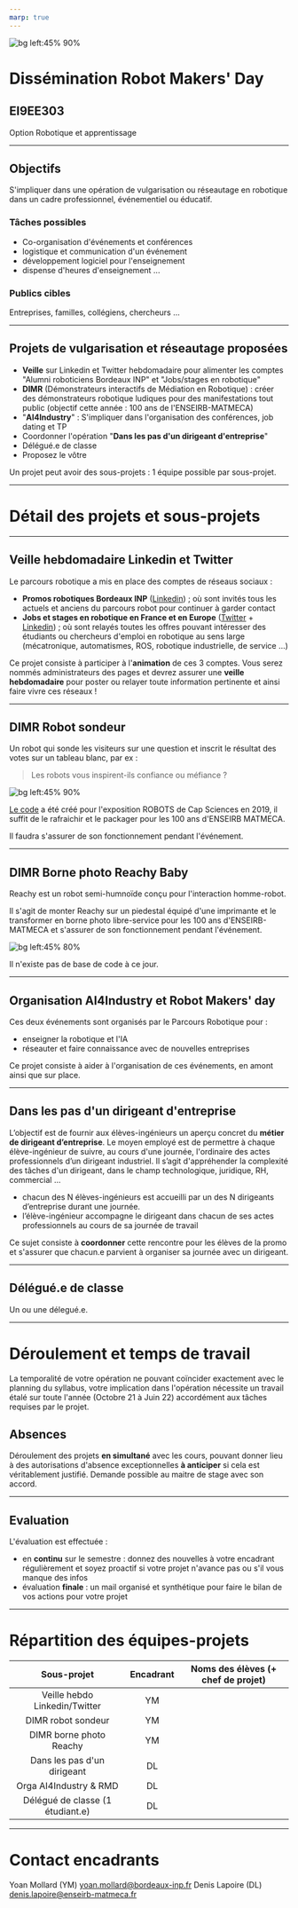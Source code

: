 ```yaml
---
marp: true
---
```

<!-- 
class: invert
paginate: true
footer: "Dissémination Robot Makers' Day – Denis Lapoire, Yoan Mollard"
-->



![bg left:45% 90%](https://pbs.twimg.com/media/DcQcIq2WsAAZQuF?format=jpg)

# Dissémination Robot Makers' Day


## EI9EE303
Option Robotique et apprentissage


---
## Objectifs

S'impliquer dans une opération de vulgarisation ou réseautage en robotique dans un cadre professionnel, événementiel ou éducatif.

### Tâches possibles
* Co-organisation d'événements et conférences
* logistique et communication d'un événement
* développement logiciel pour l'enseignement
* dispense d'heures d'enseignement ...

### Publics cibles
 Entreprises, familles, collégiens, chercheurs ...

---

## Projets de vulgarisation et réseautage proposées
* **Veille** sur Linkedin et Twitter hebdomadaire pour alimenter les comptes "Alumni roboticiens Bordeaux INP" et "Jobs/stages en robotique" 
* **DIMR** (Démonstrateurs interactifs de Médiation en Robotique) : créer des démonstrateurs robotique ludiques pour des manifestations tout public (objectif cette année : 100 ans de l'ENSEIRB-MATMECA)
* "**AI4Industry**" : S'impliquer dans l'organisation des conférences, job dating et TP
* Coordonner l'opération "**Dans les pas d'un dirigeant d'entreprise**"
* Délégué.e de classe
* Proposez le vôtre

Un projet peut avoir des sous-projets : 1 équipe possible par sous-projet.

---
# Détail des projets et sous-projets

---
## Veille hebdomadaire Linkedin et Twitter

Le parcours robotique a mis en place des comptes de réseaus sociaux :
* **Promos robotiques Bordeaux INP** ([Linkedin](https://www.linkedin.com/groups/8843247/)) ; où sont invités tous les actuels et anciens du parcours robot pour continuer à garder contact
* **Jobs et stages en robotique en France et en Europe** ([Twitter](https://twitter.com/JobsEnRobotique) + [Linkedin](https://www.linkedin.com/groups/8966637/)) ; où sont relayés toutes les offres pouvant intéresser des étudiants ou chercheurs d'emploi en robotique au sens large (mécatronique, automatismes, ROS, robotique industrielle, de service ...)

Ce projet consiste à participer à l'**animation** de ces 3 comptes. Vous serez nommés administrateurs des pages et devrez assurer une **veille hebdomadaire** pour poster ou relayer toute information pertinente et ainsi faire vivre ces réseaux !

---

## DIMR Robot sondeur

Un robot qui sonde les visiteurs sur une question et inscrit le résultat des votes sur un tableau blanc, par ex :

> Les robots vous inspirent-ils confiance ou méfiance ?

![bg left:45% 90%](./images/capsciences-bordeaux-expo-robots.jpg)

[Le code](https://github.com/Bordeaux-INP/cs_sawyer) a été créé pour l'exposition ROBOTS de Cap Sciences en 2019, il suffit de le rafraichir et le packager pour les 100 ans d'ENSEIRB MATMECA.

Il faudra s'assurer de son fonctionnement pendant l'événement.

---
## DIMR Borne photo Reachy Baby

Reachy est un robot semi-humnoïde conçu pour l'interaction homme-robot.

Il s'agit de monter Reachy sur un piedestal équipé d'une imprimante et le transformer en borne photo libre-service pour les 100 ans d'ENSEIRB-MATMECA et s'assurer de son fonctionnement pendant l'événement.

![bg left:45% 80%](./images/reachy-baby.jpg)

Il n'existe pas de base de code à ce jour.

---
## Organisation AI4Industry et Robot Makers' day
Ces deux événements sont organisés par le Parcours Robotique pour :
* enseigner la robotique et l'IA
* réseauter et faire connaissance avec de nouvelles entreprises

Ce projet consiste à aider à l'organisation de ces événements, en amont ainsi que sur place.

---
## Dans les pas d'un dirigeant d'entreprise
L’objectif est de fournir aux élèves-ingénieurs un aperçu concret du
**métier de dirigeant d’entreprise**. Le moyen employé est de permettre à chaque élève-ingénieur de suivre, au cours d'une journée, l'ordinaire des actes
professionnels d’un dirigeant industriel. Il s’agit d'appréhender la complexité des tâches d'un dirigeant, dans le champ technologique, juridique, RH, commercial ...

- chacun des N élèves-ingénieurs est accueilli par un des N dirigeants
d’entreprise durant une journée.
- l’élève-ingénieur accompagne le dirigeant dans chacun de ses actes
professionnels au cours de sa journée de travail

Ce sujet consiste à **coordonner** cette rencontre pour les élèves de la promo et s'assurer que chacun.e parvient à organiser sa journée avec un dirigeant.

---
## Délégué.e de classe

Un ou une délegué.e.

---
# Déroulement et temps de travail
La temporalité de votre opération ne pouvant coïncider exactement avec le planning du syllabus, votre implication dans l'opération nécessite un travail étalé sur toute l'année (Octobre 21 à Juin 22) accordément aux tâches requises par le projet.

## Absences 
Déroulement des projets **en simultané** avec les cours, pouvant donner lieu à des autorisations d'absence exceptionnelles **à anticiper** si cela est véritablement justifié. Demande possible au maitre de stage avec son accord.

---
## Evaluation
L'évaluation est effectuée : 
* en **continu** sur le semestre : donnez des nouvelles à votre encadrant régulièrement et soyez proactif si votre projet n'avance pas ou s'il vous manque des infos
* évaluation **finale** : un mail organisé et synthétique pour faire le bilan de vos actions pour votre projet


---
# Répartition des équipes-projets

|   Sous-projet   |     Encadrant     | Noms des élèves (+ chef de projet) |
|:---------------:|:-----------------:|:-----------------:|
| Veille hebdo Linkedin/Twitter | YM |
| DIMR robot sondeur | YM |
| DIMR borne photo Reachy | YM |
| Dans les pas d'un dirigeant | DL |
| Orga AI4Industry & RMD | DL |
| Délégué de classe (1 étudiant.e) | DL |

---
# Contact encadrants
Yoan Mollard (YM) yoan.mollard@bordeaux-inp.fr
Denis Lapoire (DL) denis.lapoire@enseirb-matmeca.fr
